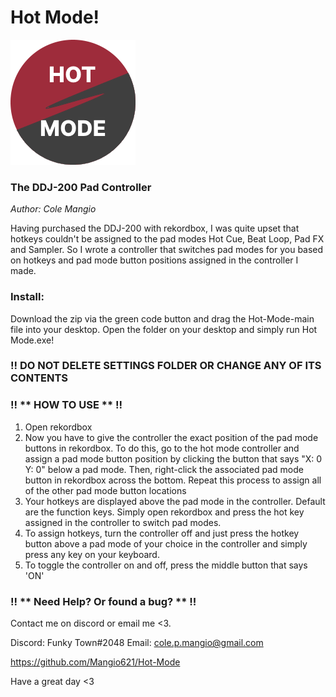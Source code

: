 # Hot Mode!

![](https://github.com/Mangio621/Hot-Mode/blob/main/Settings/icon.png)

### The DDJ-200 Pad Controller

*Author: Cole Mangio*

Having purchased the DDJ-200 with rekordbox, I was quite upset that 
hotkeys couldn't be assigned to the pad modes Hot Cue, Beat Loop, Pad FX and Sampler.
So I wrote a controller that switches pad modes for you
based on hotkeys and pad mode button positions assigned in the controller I made.

### Install:

Download the zip via the green code button and drag the Hot-Mode-main file into your desktop.
Open the folder on your desktop and simply run Hot Mode.exe!

### !! DO NOT DELETE SETTINGS FOLDER OR CHANGE ANY OF ITS CONTENTS

### !! ** HOW TO USE ** !!

1. Open rekordbox
2. Now you have to give the controller the exact position of the pad mode buttons in rekordbox. 
To do this, go to the hot mode controller and assign a pad mode button position by clicking
the button that says "X: 0 Y: 0" below a pad mode. Then, right-click the associated pad mode
button in rekordbox across the bottom. Repeat this process to assign all of the other
pad mode button locations
3. Your hotkeys are displayed above the pad mode in the controller. Default are the function keys.
Simply open rekordbox and press the hot key assigned in the controller to switch pad modes.
4. To assign hotkeys, turn the controller off and just press the hotkey button above a pad mode of 
your choice in the controller and simply press any key on your keyboard.
5. To toggle the controller on and off, press the middle button that says 'ON'

### !! ** Need Help? Or found a bug? ** !!
Contact me on discord or email me <3.

Discord: Funky Town#2048
Email: cole.p.mangio@gmail.com

https://github.com/Mangio621/Hot-Mode

Have a great day <3
